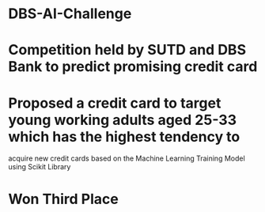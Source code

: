 # DBS-AI-Challenge

# Competition held by SUTD and DBS Bank to predict promising credit card
# Proposed a credit card to target young working adults aged 25-33 which has the highest tendency to
acquire new credit cards based on the Machine Learning Training Model using Scikit Library
# Won Third Place
